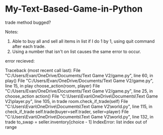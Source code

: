 # My-Text-Based-Game-in-Python
trade method bugged?

Notes:
1) Able to buy all and sell all items in list if I do 1 by 1, using quit command after each trade.
2) Using a number that isn't on list causes the same error to occur.


error recieved:

Traceback (most recent call last):
  File "C:/Users/Evan/OneDrive/Documents/Text Game V2/game.py", line 60, in <module>
    play()
  File "C:/Users/Evan/OneDrive/Documents/Text Game V2/game.py", line 15, in play
    choose_action(room, player)
  File "C:/Users/Evan/OneDrive/Documents/Text Game V2/game.py", line 25, in choose_action
    action()
  File "C:\Users\Evan\OneDrive\Documents\Text Game V2\player.py", line 105, in trade
    room.check_if_trade(self)
  File "C:\Users\Evan\OneDrive\Documents\Text Game V2\world.py", line 115, in check_if_trade
    self.trade(buyer=self.trader, seller=player)
  File "C:\Users\Evan\OneDrive\Documents\Text Game V2\world.py", line 132, in trade
    to_swap = seller.inventory[choice - 1]
IndexError: list index out of range
